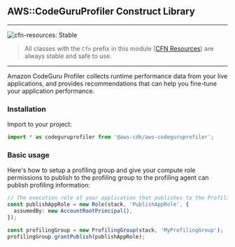 ## AWS::CodeGuruProfiler Construct Library
<!--BEGIN STABILITY BANNER-->
---

![cfn-resources: Stable](https://img.shields.io/badge/cfn--resources-stable-success.svg?style=for-the-badge)

> All classes with the `Cfn` prefix in this module ([CFN Resources](https://docs.aws.amazon.com/cdk/latest/guide/constructs.html#constructs_lib)) are always stable and safe to use.

---
<!--END STABILITY BANNER-->

Amazon CodeGuru Profiler collects runtime performance data from your live applications, and provides recommendations that can help you fine-tune your application performance.

### Installation

Import to your project:

```ts
import * as codeguruprofiler from '@aws-cdk/aws-codeguruprofiler';
```

### Basic usage

Here's how to setup a profiling group and give your compute role permissions to publish to the profiling group to the profiling agent can publish profiling information:

```ts
// The execution role of your application that publishes to the ProfilingGroup via CodeGuru Profiler Profiling Agent. (the following is merely an example)
const publishAppRole = new Role(stack, 'PublishAppRole', {
  assumedBy: new AccountRootPrincipal(),
});

const profilingGroup = new ProfilingGroup(stack, 'MyProfilingGroup');
profilingGroup.grantPublish(publishAppRole);
```
